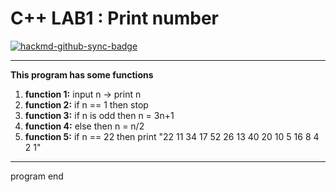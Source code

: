 # **C++ LAB1 : Print number**

[![hackmd-github-sync-badge](https://hackmd.io/I4qQ8VK0RDSabONzlYndxQ/badge)](https://hackmd.io/I4qQ8VK0RDSabONzlYndxQ)

----
**This program has some functions**
1. **function 1:**
input n -> print n
2. **function 2:**
if n == 1 then stop
3. **function 3:**
if n is odd then n = 3n+1
4. **function 4:**
else then n = n/2
5. **function 5:**
if n == 22 then print "22 11 34 17 52 26 13 40 20 10 5 16 8 4 2 1"
---
program end

